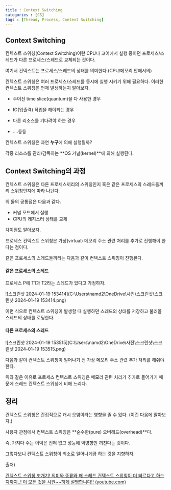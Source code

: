 ```yaml
---
title : Context Switching
categories : [CS]
tags : [Thread, Process, Context Switching]
---
```


## Context Switching

컨텍스트 스위칭(Context Switching)이란 CPU나 코어에서 실행 중이던 프로세스/스레드가 다른 프로세스/스레드로 교체되는 것이다.

여기서 컨텍스트는 프로세스/스레드의 상태를 의미한다.(CPU/메모리 안에서의)

컨텍스트 스위칭은 여러 프로세스/스레드를 동시에 실행 시키기 위해 필요하다. 이러한 컨텍스트 스위칭은 언제 발생하는지 알아보자.

- 주어진 time slice(quantum)을 다 사용한 경우

- IO(입출력) 작업을 해야되는 경우
- 다른 리소스를 기다려야 하는 경우
- ....등등

컨텍스트 스위칭은 과연 **누구**에 의해 실행될까?

각종 리소스를 관리/감독하는 **OS 커널(kernel)**에 의해 실행된다.

## Context Switching의 과정

컨텍스트 스위칭은 다른 프로세스끼리의 스위칭인지 혹은 같은 프로세스의 스레드들끼리 스위칭인지에 따라 나뉜다.

위 둘의 공통점은 다음과 같다.

- 커널 모드에서 실행
- CPU의 레지스터 상태를 교체

차이점도 알아보자.

프로세스 컨텍스트 스위칭은 가상(virtual) 메모리 주소 관련 처리를 추가로 진행해야 한다는 점이다.

같은 프로세스의 스레드들끼리는 다음과 같이 컨텍스트 스위칭이 진행된다.

#### 같은 프로세스의 스레드

프로세스 P에 T1과 T2라는 스레드가 있다고 가정하자.

![스크린샷 2024-01-19 153414](C:\Users\namd2\OneDrive\사진\스크린샷\스크린샷 2024-01-19 153414.png)

이런 식으로 컨텍스트 스위칭이 발생할 때 실행하던 스레드의 상태를 저장하고 불러올 스레드의 상태를 로딩한다.

#### 다른 프로세스의 스레드

![스크린샷 2024-01-19 153515](C:\Users\namd2\OneDrive\사진\스크린샷\스크린샷 2024-01-19 153515.png)

다음과 같이 컨텍스트 스위칭이 일어나기 전 가상 메모리 주소 관련 추가 처리를 해줘야한다. 



위와 같은 이유로 프로세스 컨텍스트 스위칭은 메모리 관련 처리가 추가로 들어가기 때문에 스레드 컨텍스트 스위칭에 비해 느리다. 

## 정리

컨텍스트 스위칭은 간접적으로 캐시 오염이라는 영향을 줄 수 있다. (이건 다음에 알아보자.)

사용자 관점에서 컨텍스트 스위칭은 **순수한(pure) 오버헤드(overhead)**다.

즉, 가져다 주는 이익은 전혀 없고 성능에 악영향만 끼친다는 것이다.

그렇다보니 컨텍스트 스위칭이 최소로 일어나게끔 하는 것을 지향하자.



출처)

[컨텍스트 스위칭 뽀개기! 의미와 종류와 왜 스레드 컨텍스트 스위칭이 더 빠르다고 하는지까지..! 이 모든 것을 시원~~하게 설명합니다!! (youtube.com)](https://www.youtube.com/watch?v=Xh9Nt7y07FE&t=684s&ab_channel=쉬운코드)
